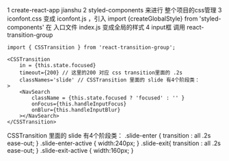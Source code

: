 1 create-react-app jianshu
2 styled-components 来进行 整个项目的css管理
3 iconfont.css 变成 iconfont.js ，引入 import {createGlobalStyle} from 'styled-components' 在 入口文件 index.js 变成全局的样式
4 input框 调用 react-transition-group  

    import { CSSTransition } from 'react-transition-group';

    <CSSTransition
        in = {this.state.focused} 
        timeout={200} // 这里的200 对应 css transition里面的 .2s 
        classNames='slide' // CSSTransition 里面的 slide 有4个阶段类： 
    >
        <NavSearch
            className = {this.state.focused ? 'focused' : '' }
            onFocus={this.handleInputFocus}
            onBlur={this.handleInputBlur}
        ></NavSearch>
    </CSSTransition>

CSSTransition 里面的 slide 有4个阶段类： 
    .slide-enter { 
        transition : all .2s ease-out;
    }
    .slide-enter-active {
        width:240px;
    }
    .slide-exit{
        transition : all .2s ease-out;
    }
    .slide-exit-active {
        width:160px;
    }